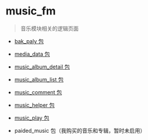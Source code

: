 # music_fm
> 音乐模块相关的逻辑页面

- [bak_paly 包](./bak_paly)

- [media_data 包](./media_data)

- [music_album_detail 包](./music_album_detail)

- [music_album_list 包](./music_album_list)

- [music_comment 包](./music_comment)

- [music_helper 包](./music_helper)

- [music_play 包](./music_play)

- paided_music 包（我购买的音乐和专辑，暂时未启用）
